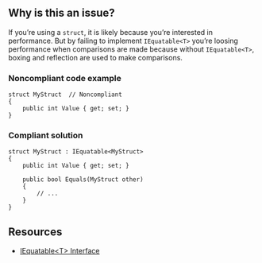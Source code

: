 ## Why is this an issue?

If you’re using a `struct`, it is likely because you’re interested in performance. But by failing to implement
`IEquatable<T>` you’re loosing performance when comparisons are made because without `IEquatable<T>`, boxing and
reflection are used to make comparisons.

### Noncompliant code example

    struct MyStruct  // Noncompliant
    {
        public int Value { get; set; }
    }

### Compliant solution

    struct MyStruct : IEquatable<MyStruct>
    {
        public int Value { get; set; }
    
        public bool Equals(MyStruct other)
        {
            // ...
        }
    }

## Resources

-  [IEquatable&lt;T&gt; Interface](https://learn.microsoft.com/en-us/dotnet/api/system.iequatable-1)